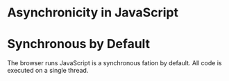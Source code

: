 # Asynchronicity in JavaScript

# Synchronous by Default
The browser runs JavaScript is a synchronous fation by default. All code is executed on a single thread.

# 
<!--stackedit_data:
eyJoaXN0b3J5IjpbNDg1NjA0OTk5XX0=
-->